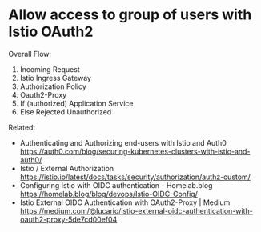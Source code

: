 # Allow access to group of users with Istio OAuth2

Overall Flow:

1. Incoming Request
1. Istio Ingress Gateway
1. Authorization Policy
1. Oauth2-Proxy
1. If (authorized) Application Service
1. Else Rejected Unauthorized

Related:

* Authenticating and Authorizing end-users with Istio and Auth0  
  <https://auth0.com/blog/securing-kubernetes-clusters-with-istio-and-auth0/>
* Istio / External Authorization  
  <https://istio.io/latest/docs/tasks/security/authorization/authz-custom/>
* Configuring Istio with OIDC authentication - Homelab.blog  
  <https://homelab.blog/blog/devops/Istio-OIDC-Config/>
* Istio External OIDC Authentication with OAuth2-Proxy \| Medium  
  <https://medium.com/@lucario/istio-external-oidc-authentication-with-oauth2-proxy-5de7cd00ef04>
